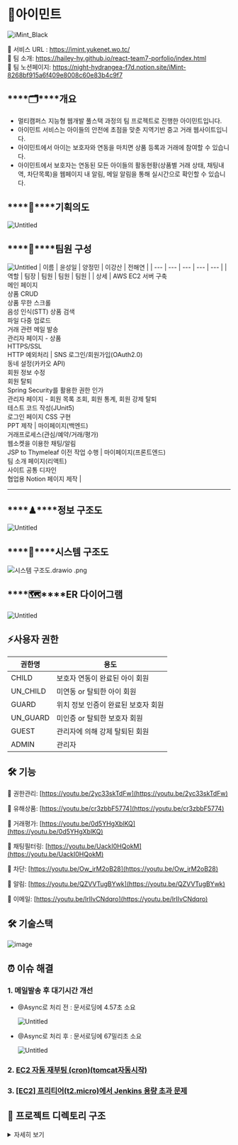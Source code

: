 # 🌿아이민트
![iMint_Black](https://user-images.githubusercontent.com/93465128/169989949-caccfa6e-0060-4167-af12-56e7058ba793.png)

🔗 서비스 URL : https://imint.yukenet.wo.tc/ <br/>
🔗 팀 소개: https://hailey-hy.github.io/react-team7-porfolio/index.html <br/>
🔗 팀 노션페이지: https://night-hydrangea-f7d.notion.site/iMint-8268bf915a6f409e8008c60e83b4c9f7

## ****🗂****개요

- 멀티캠퍼스 지능형 웹개발 풀스택 과정의 팀 프로젝트로 진행한 아이민트입니다.
- 아이민트 서비스는 아이들의 안전에 초점을 맞춘 지역기반 중고 거래 웹사이트입니다.
- 아이민트에서 아이는 보호자와 연동을 마치면 상품 등록과 거래에 참여할 수 있습니다.
- 아이민트에서 보호자는 연동된 모든 아이들의 활동현황(상품별 거래 상태, 채팅내역, 차단목록)을 웹페이지 내 알림, 메일 알림을 통해 실시간으로 확인할 수 있습니다.

## ****👊****기획의도

![Untitled](https://user-images.githubusercontent.com/93465128/166223754-08cfcc7a-68b0-4b02-b7c0-bdea59a1fb28.png)

## ****👥****팀원 구성
![Untitled](https://user-images.githubusercontent.com/93465128/169990164-006f624b-b30f-461a-be52-e99e083c106d.png)
| 이름 | 윤성일 | 양정민 | 이강산 | 전해연 |
| --- | --- | --- | --- | --- |
| 역할 | 팀장 | 팀원 | 팀원 | 팀원 |
| 상세 | AWS EC2 서버 구축 <br/> 메인 페이지 <br/>상품 CRUD <br/>상품 무한 스크롤 <br/>음성 인식(STT) 상품 검색 <br/>파일 다중 업로드 <br/>거래 관련 메일 발송 <br/>관리자 페이지 - 상품 <br/>HTTPS/SSL <br/>HTTP 예외처리 | SNS 로그인/회원가입(OAuth2.0) <br/>동네 설정(카카오 API) <br/>회원 정보 수정 <br/>회원 탈퇴 <br/>Spring Security를 활용한 권한 인가 <br/>관리자 페이지 - 회원 목록 조회, 회원 통계, 회원 강제 탈퇴 <br/>테스트 코드 작성(JUnit5) <br/>로그인 페이지 CSS 구현 <br/>PPT 제작 | 마이페이지(백엔드) <br/>거래프로세스(관심/예약/거래/평가) <br/>웹소켓을 이용한 채팅/알림 <br/>JSP to Thymeleaf 이전 작업 수행 | 마이페이지(프론트엔드) <br/>팀 소개 페이지(리액트) <br/>사이트 공통 디자인 <br/>협업용 Notion 페이지 제작 |


---


## ****♟****정보 구조도

![Untitled](https://user-images.githubusercontent.com/93465128/166220866-fa827937-b32a-48d4-a677-2182bce80bbe.png)

## ****🧩****시스템 구조도

![시스템 구조도.drawio .png](https://user-images.githubusercontent.com/60749057/171457368-af427c37-5b37-44b4-b801-cb60a80e211c.png)

## ****🗺****ER 다이어그램

![Untitled](https://user-images.githubusercontent.com/93465128/166220903-db7ca9d7-4714-4fe9-a86a-75687b896fd8.png)

## ⚡️사용자 권한

| 권한명 | 용도 |
| --- | --- |
| CHILD | 보호자 연동이 완료된 아이 회원 |
| UN_CHILD | 미연동 or 탈퇴한 아이 회원 |
| GUARD | 위치 정보 인증이 완료된 보호자 회원 |
| UN_GUARD | 미인증 or 탈퇴한 보호자 회원 |
| GUEST | 관리자에 의해 강제 탈퇴된 회원 |
| ADMIN | 관리자 |


## 🛠 기능

🔗 권한관리: [https://youtu.be/2yc33skTdFw](https://youtu.be/2yc33skTdFw)

🔗 유해상품: [https://youtu.be/cr3zbbF5774](https://youtu.be/cr3zbbF5774)

🔗 거래평가: [https://youtu.be/0d5YHgXblKQ](https://youtu.be/0d5YHgXblKQ)

🔗 채팅필터링: [https://youtu.be/UackI0HQokM](https://youtu.be/UackI0HQokM)

🔗 차단: [https://youtu.be/Ow_irM2oB28](https://youtu.be/Ow_irM2oB28)

🔗 알림: [https://youtu.be/QZVVTugBYwk](https://youtu.be/QZVVTugBYwk)

🔗 이메일: [https://youtu.be/lrIIvCNdqro](https://youtu.be/lrIIvCNdqro)


## 🛠 기술스택
![image](https://user-images.githubusercontent.com/60749057/171462992-6eaa8664-5a37-46de-b0de-17786268e52a.png)

## ⏰ 이슈 해결

### 1. 메일발송 후 대기시간 개선

- @Async로 처리 전 : 문서로딩에 4.57초 소요
    
    ![Untitled](https://user-images.githubusercontent.com/93465128/169992097-a0c74d7a-8039-4343-a2b9-f98b047d7938.png)
    
- @Async로 처리 후 : 문서로딩에 67밀리초 소요
    
    ![Untitled](https://user-images.githubusercontent.com/93465128/169992151-de7d4216-b0d3-4d53-b438-4c30ffa6e442.png)
    
### 2. [EC2 **자동 재부팅 (cron)(tomcat자동시작)**](https://www.notion.so/EC2-cron-tomcat-9c6d874656e64bc0aa99a93b0616a2ec)

### 3. **[[EC2] 프리티어(t2.micro)에서 Jenkins 용량 초과 문제](https://www.notion.so/EC2-t2-micro-Jenkins-909c1c483e4749e0a7d327478ce7a2a1)**

## 📒 ****프로젝트 디렉토리 구조****

<details>
<summary>자세히 보기</summary>
<div markdown="1">
    
    C:.
    |   mvnw
    |   mvnw.cmd
    |   pom.xml
    |   README.md
    |   
    \---src
        +---main
        |   +---java
        |   |   \---multi
        |   |       \---fclass
        |   |           \---iMint
        |   |               |   AsyncConfiguration.java
        |   |               |   ImintApplication.java
        |   |               |   MyWebConfig.java
        |   |               |   ServletInitializer.java
        |   |               |   
        |   |               +---admin
        |   |               |   +---controller
        |   |               |   |       AdminController.java
        |   |               |   |       
        |   |               |   +---dao
        |   |               |   |       IAdminDAO.java
        |   |               |   |       
        |   |               |   +---dto
        |   |               |   |       AdminDTO.java
        |   |               |   |       
        |   |               |   \---service
        |   |               |           AdminServiceImpl.java
        |   |               |           IAdminService.java
        |   |               |           
        |   |               +---ai
        |   |               |   +---controller
        |   |               |   |       AiController.java
        |   |               |   |       
        |   |               |   \---service
        |   |               |           INaverService.java
        |   |               |           sttServiceImpl.java
        |   |               |           
        |   |               +---block
        |   |               |   +---controller
        |   |               |   |       BlockController.java
        |   |               |   |       
        |   |               |   +---dao
        |   |               |   |       IBlockDAO.java
        |   |               |   |       
        |   |               |   +---dto
        |   |               |   |       BlockDTO.java
        |   |               |   |       
        |   |               |   \---service
        |   |               |           BlockServiceImpl.java
        |   |               |           IBlockService.java
        |   |               |           
        |   |               +---chat
        |   |               |   +---controller
        |   |               |   |       ChatController.java
        |   |               |   |       
        |   |               |   +---dao
        |   |               |   |       IChatDAO.java
        |   |               |   |       
        |   |               |   +---dto
        |   |               |   |       ChatMessageDTO.java
        |   |               |   |       ChatroomJoinCheckDTO.java
        |   |               |   |       ChatroomOpenCheckDTO.java
        |   |               |   |       
        |   |               |   \---service
        |   |               |           ChatServiceImpl.java
        |   |               |           IChatService.java
        |   |               |           
        |   |               +---common
        |   |               |   +---code
        |   |               |   |       ErrorCode.java
        |   |               |   |       
        |   |               |   +---exception
        |   |               |   |   |   HandlableException.java
        |   |               |   |   |   
        |   |               |   |   \---hadler
        |   |               |   |           ExceptionAdvice.java
        |   |               |   |           ForbiddenException.java
        |   |               |   |           InternalServerErrorException.java
        |   |               |   |           NotFoundException.java
        |   |               |   |           UnauthorizedException.java
        |   |               |   |           
        |   |               |   \---service
        |   |               |           FileServiceImpl.java
        |   |               |           IFileService.java
        |   |               |           IUtilService.java
        |   |               |           UtilServiceImpl.java
        |   |               |           
        |   |               +---goods
        |   |               |   +---controller
        |   |               |   |       GoodsController.java
        |   |               |   |       
        |   |               |   +---dao
        |   |               |   |       IGoodsDAO.java
        |   |               |   |       
        |   |               |   +---dto
        |   |               |   |       GoodsDTO.java
        |   |               |   |       GoodsImagesDTO.java
        |   |               |   |       
        |   |               |   \---service
        |   |               |           GoodsServiceImpl.java
        |   |               |           IGoodsService.java
        |   |               |           
        |   |               +---mail
        |   |               |   |   MailHandler.java
        |   |               |   |   
        |   |               |   +---controller
        |   |               |   |       MailController.java
        |   |               |   |       
        |   |               |   +---dto
        |   |               |   |       MailDTO.java
        |   |               |   |       
        |   |               |   \---service
        |   |               |           IMailService.java
        |   |               |           MailServiceImpl.java
        |   |               |           
        |   |               +---main
        |   |               |   +---controller
        |   |               |   |       MainController.java
        |   |               |   |       
        |   |               |   \---service
        |   |               |           IMainService.java
        |   |               |           MainServiceImpl.java
        |   |               |           
        |   |               +---member
        |   |               |   +---controller
        |   |               |   |       MemberCotroller.java
        |   |               |   |       
        |   |               |   +---dao
        |   |               |   |       IMemberDAO.java
        |   |               |   |       
        |   |               |   +---dto
        |   |               |   |       MemberDTO.java
        |   |               |   |       Role.java
        |   |               |   |       SessionMember.java
        |   |               |   |       ThumbnailDTO.java
        |   |               |   |       
        |   |               |   \---service
        |   |               |           IMemberService.java
        |   |               |           MemberServiceImpl.java
        |   |               |           
        |   |               +---mypage
        |   |               |   +---controller
        |   |               |   |       MypageCotroller.java
        |   |               |   |       
        |   |               |   +---dao
        |   |               |   |       IMypageDAO.java
        |   |               |   |       
        |   |               |   +---dto
        |   |               |   |       MypageBlockDTO.java
        |   |               |   |       MypageChatroomDTO.java
        |   |               |   |       MypageConnectionDTO.java
        |   |               |   |       MypageDTO.java
        |   |               |   |       
        |   |               |   \---service
        |   |               |           IMypageService.java
        |   |               |           MypageServiceImpl.java
        |   |               |           
        |   |               +---notification
        |   |               |   +---dto
        |   |               |   |       NotificationDTO.java
        |   |               |   |       
        |   |               |   \---service
        |   |               |           INotificationService.java
        |   |               |           NotificationServiceImpl.java
        |   |               |           
        |   |               +---rating
        |   |               |   +---controller
        |   |               |   |       RatingController.java
        |   |               |   |       
        |   |               |   +---dao
        |   |               |   |       IRatingDAO.java
        |   |               |   |       
        |   |               |   +---dto
        |   |               |   |       RatingDTO.java
        |   |               |   |       
        |   |               |   \---service
        |   |               |           IRatingService.java
        |   |               |           RatingServiceImpl.java
        |   |               |           
        |   |               +---security
        |   |               |   |   GenerateCertCharacter.java
        |   |               |   |   
        |   |               |   +---auth
        |   |               |   |   +---config
        |   |               |   |   |       OAuthAttributes.java
        |   |               |   |   |       SecurityConfig.java
        |   |               |   |   |       
        |   |               |   |   \---provider
        |   |               |   |           KakaoUserInfo.java
        |   |               |   |           NaverUserInfo.java
        |   |               |   |           OAuth2UserInfo.java
        |   |               |   |           
        |   |               |   +---controller
        |   |               |   |       IndexController.java
        |   |               |   |       
        |   |               |   +---dao
        |   |               |   |       ISecurityDAO.java
        |   |               |   |       
        |   |               |   +---parsing
        |   |               |   |   +---mbid
        |   |               |   |   |       ParseMbId.java
        |   |               |   |   |       
        |   |               |   |   \---role
        |   |               |   |           ParseMbRole.java
        |   |               |   |           
        |   |               |   \---service
        |   |               |           CustomOAuth2UserService.java
        |   |               |           
        |   |               +---transaction
        |   |               |   +---controller
        |   |               |   |       TransactionController.java
        |   |               |   |       
        |   |               |   +---dao
        |   |               |   |       ITransactionDAO.java
        |   |               |   |       
        |   |               |   +---dto
        |   |               |   |       TransactionDTO.java
        |   |               |   |       
        |   |               |   \---service
        |   |               |           ITransactionService.java
        |   |               |           TransactionServiceImpl.java
        |   |               |           
        |   |               +---websocket
        |   |               |   +---config
        |   |               |   |       WebSocketConfig.java
        |   |               |   |       WebSocketPrincipal.java
        |   |               |   |       
        |   |               |   \---interceptor
        |   |               |           WebSocketInterceptor.java
        |   |               |           
        |   |               \---wishlist
        |   |                   +---controller
        |   |                   |       WishlistController.java
        |   |                   |       
        |   |                   +---dao
        |   |                   |       IWishlistDAO.java
        |   |                   |       
        |   |                   +---dto
        |   |                   |       WishlistDTO.java
        |   |                   |       
        |   |                   \---service
        |   |                           IWishlistService.java
        |   |                           WishlistServiceImpl.java
        |   |                           
        |   +---resources
        |   |   |   application.properties
        |   |   |   keystore.jks
        |   |   |   
        |   |   +---mybatis
        |   |   |   |   mybatis-config.xml
        |   |   |   |   
        |   |   |   \---mappers
        |   |   |           admin-mapper.xml
        |   |   |           block-mapper.xml
        |   |   |           chat-mapper.xml
        |   |   |           goods-mapper.xml
        |   |   |           member-mapper.xml
        |   |   |           mypage-mapper.xml
        |   |   |           rating-mapper.xml
        |   |   |           security-mapper.xml
        |   |   |           transaction-mapper.xml
        |   |   |           wishlist-mapper.xml
        |   |   |           
        |   |   +---static
        |   |   |   +---css
        |   |   |   |   |   common_style.css
        |   |   |   |   |   error.css
        |   |   |   |   |   footer.css
        |   |   |   |   |   header-search.css
        |   |   |   |   |   header.css
        |   |   |   |   |   main.css
        |   |   |   |   |   
        |   |   |   |   +---admin
        |   |   |   |   |       admin_goods.css
        |   |   |   |   |       
        |   |   |   |   +---chat
        |   |   |   |   |       chatbox.css
        |   |   |   |   |       
        |   |   |   |   +---goods
        |   |   |   |   |       carousel.css
        |   |   |   |   |       goods-common-style.css
        |   |   |   |   |       goods-detail.css
        |   |   |   |   |       goods-modify.css
        |   |   |   |   |       goods-write.css
        |   |   |   |   |       
        |   |   |   |   +---member
        |   |   |   |   |       admin_member.css
        |   |   |   |   |       member_basic.css
        |   |   |   |   |       member_login.css
        |   |   |   |   |       member_register.css
        |   |   |   |   |       member_register_connect.css
        |   |   |   |   |       member_register_new.css
        |   |   |   |   |       
        |   |   |   |   +---mypage
        |   |   |   |   |       mypage_asidebar.css
        |   |   |   |   |       mypage_block.css
        |   |   |   |   |       mypage_edit.css
        |   |   |   |   |       mypage_location.css
        |   |   |   |   |       mypage_main.css
        |   |   |   |   |       mypage_mylist.css
        |   |   |   |   |       mypage_mylist_content.css
        |   |   |   |   |       mypage_withdraw.css
        |   |   |   |   |       
        |   |   |   |   \---trx
        |   |   |   |           rating.css
        |   |   |   |           
        |   |   |   +---images
        |   |   |   |       401.png
        |   |   |   |       403.png
        |   |   |   |       404.jpg
        |   |   |   |       500.jpg
        |   |   |   |       background.png
        |   |   |   |       background2.jpg
        |   |   |   |       btn_google_dark_normal_xxxhdpi.9.png
        |   |   |   |       btn_google_light_focus_xxxhdpi.9.png
        |   |   |   |       caution.png
        |   |   |   |       children.png
        |   |   |   |       default-icon.jpeg
        |   |   |   |       delete-icon.png
        |   |   |   |       fileupload.png
        |   |   |   |       goods_slide_icon_left.png
        |   |   |   |       goods_slide_icon_right.png
        |   |   |   |       hamster.png
        |   |   |   |       iMint_Black.png
        |   |   |   |       iMint_Black.psd
        |   |   |   |       iMint_White.png
        |   |   |   |       kakao_login_medium_wide.png
        |   |   |   |       login_chat.png
        |   |   |   |       login_map.png
        |   |   |   |       login_transaction.png
        |   |   |   |       mic.png
        |   |   |   |       mint.png
        |   |   |   |       mint_background.jpg
        |   |   |   |       naver_icon.png
        |   |   |   |       night-rain_0.png
        |   |   |   |       noimage.png
        |   |   |   |       plus.png
        |   |   |   |       rain_1.png
        |   |   |   |       search.png
        |   |   |   |       sun-cloud_3.png
        |   |   |   |       sun-rain_2.png
        |   |   |   |       sun_4.png
        |   |   |   |       write-icon.png
        |   |   |   |       
        |   |   |   +---js
        |   |   |   |   |   header-search.js
        |   |   |   |   |   header.js
        |   |   |   |   |   main.js
        |   |   |   |   |   
        |   |   |   |   +---admin
        |   |   |   |   |       admin_goods.js
        |   |   |   |   |       admin_member.js
        |   |   |   |   |       admin_stats.js
        |   |   |   |   |       
        |   |   |   |   +---block
        |   |   |   |   |       block.js
        |   |   |   |   |       
        |   |   |   |   +---chat
        |   |   |   |   |       chatbox.js
        |   |   |   |   |       
        |   |   |   |   +---goods
        |   |   |   |   |       carousel.js
        |   |   |   |   |       goods-detail.js
        |   |   |   |   |       goods-modify.js
        |   |   |   |   |       goods-write.js
        |   |   |   |   |       
        |   |   |   |   +---member
        |   |   |   |   |       member_login.js
        |   |   |   |   |       member_register.js
        |   |   |   |   |       
        |   |   |   |   +---mypage
        |   |   |   |   |       mypage-aside.js
        |   |   |   |   |       mypage-block.js
        |   |   |   |   |       mypage-edit.js
        |   |   |   |   |       mypage-main.js
        |   |   |   |   |       mypage-mylist.js
        |   |   |   |   |       mypage-withdraw.js
        |   |   |   |   |       
        |   |   |   |   \---trx
        |   |   |   |           rating.js
        |   |   |   |           
        |   |   |   \---libs
        |   |   |           c3.css
        |   |   |           c3.min.css
        |   |   |           c3.min.js
        |   |   |           filepond-plugin-file-encode.js
        |   |   |           filepond-plugin-file-metadata.js
        |   |   |           filepond-plugin-image-crop.js
        |   |   |           filepond-plugin-image-preview.css
        |   |   |           filepond-plugin-image-preview.js
        |   |   |           filepond.css
        |   |   |           filepond.js
        |   |   |           sweetalert.min.css
        |   |   |           sweetalert.min.js
        |   |   |           
        |   |   \---templates
        |   |       |   frags.html
        |   |       |   index.html
        |   |       |   libs.html
        |   |       |   mail.html
        |   |       |   main.html
        |   |       |   
        |   |       +---admin
        |   |       |       admin_asideBar.html
        |   |       |       admin_goods.html
        |   |       |       admin_member.html
        |   |       |       stats_member.html
        |   |       |       
        |   |       +---chat
        |   |       |       chatbox.html
        |   |       |       
        |   |       +---err
        |   |       |       401.html
        |   |       |       403.html
        |   |       |       404.html
        |   |       |       500.html
        |   |       |       deniedpage.html
        |   |       |       
        |   |       +---goods
        |   |       |       goods-detail.html
        |   |       |       goods-libs.html
        |   |       |       goods-modify.html
        |   |       |       goods-write.html
        |   |       |       
        |   |       +---member
        |   |       |       register.html
        |   |       |       register_connect.html
        |   |       |       
        |   |       +---mypage
        |   |       |   |   asideBar.html
        |   |       |   |   blocklist.html
        |   |       |   |   edit.html
        |   |       |   |   location.html
        |   |       |   |   main.html
        |   |       |   |   mylist.html
        |   |       |   |   withdraw.html
        |   |       |   |   
        |   |       |   \---mylist
        |   |       |           chat.html
        |   |       |           comp.html
        |   |       |           trade.html
        |   |       |           wish.html
        |   |       |           
        |   |       \---trx
        |   |               rating.html
        |   |               
        |   \---webapp
        \---test
            \---java
                |   DataSourceTest.java
                |   
                \---multi
                    \---fclass
                        \---iMint
                            |   ImintApplicationTest.java
                            |   
                            +---admin
                            |   +---controller
                            |   |       AdminCotrollerTest.java
                            |   |       
                            |   \---dto
                            |           AdminDTOTest.java
                            |           
                            +---block
                            |   +---controller
                            |   |       BlockCotrollerTest.java
                            |   |       
                            |   \---dto
                            |           BlockDTOTest.java
                            |           
                            +---goods
                            |   \---dto
                            |           GoodsDTOTest.java
                            |           GoodsImagesDTOTest.java
                            |           
                            +---member
                            |   \---dto
                            |           MemberDTOTest.java
                            |           
                            \---security
                                \---controller
                                        IndexControllerTest.java
    ```
  </div>
</details>

